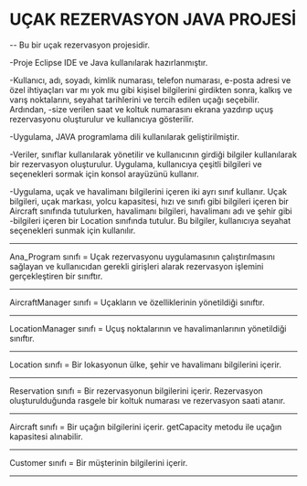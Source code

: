 # UÇAK REZERVASYON JAVA PROJESİ 
-- Bu bir uçak rezervasyon projesidir. 

-Proje Eclipse IDE ve Java kullanılarak hazırlanmıştır.

-Kullanıcı, adı, soyadı, kimlik numarası, telefon numarası, e-posta adresi ve özel ihtiyaçları var mı yok mu gibi kişisel bilgilerini girdikten sonra, kalkış ve varış noktalarını, seyahat tarihlerini ve tercih edilen uçağı seçebilir. Ardından, -size verilen saat ve koltuk numarasını ekrana yazdırıp uçuş rezervasyonu oluşturulur ve kullanıcıya gösterilir.

-Uygulama, JAVA programlama dili kullanılarak geliştirilmiştir. 

-Veriler, sınıflar kullanılarak yönetilir ve kullanıcının girdiği bilgiler kullanılarak bir rezervasyon oluşturulur. Uygulama, kullanıcıya çeşitli bilgileri ve seçenekleri sormak için konsol arayüzünü kullanır.

-Uygulama, uçak ve havalimanı bilgilerini içeren iki ayrı sınıf kullanır. Uçak bilgileri, uçak markası, yolcu kapasitesi, hızı ve sınıfı gibi bilgileri içeren bir Aircraft sınıfında tutulurken, havalimanı bilgileri, havalimanı adı ve şehir gibi -bilgileri içeren bir Location sınıfında tutulur. Bu bilgiler, kullanıcıya seyahat seçenekleri sunmak için kullanılır.

-----------------------------------------------------------------------------------------------------------------

Ana_Program sınıfı = Uçak rezervasyonu uygulamasının çalıştırılmasını sağlayan ve kullanıcıdan gerekli girişleri alarak rezervasyon işlemini gerçekleştiren bir sınıftır.

-----------------------------------------------------------------------------------------------------------------

AircraftManager sınıfı = Uçakların ve özelliklerinin yönetildiği sınıftır. 

-----------------------------------------------------------------------------------------------------------------

LocationManager sınıfı = Uçuş noktalarının ve havalimanlarının yönetildiği sınıftır. 

-----------------------------------------------------------------------------------------------------------------

Location sınıfı = Bir lokasyonun ülke, şehir ve havalimanı bilgilerini içerir. 

-----------------------------------------------------------------------------------------------------------------

Reservation sınıfı = Bir rezervasyonun bilgilerini içerir. Rezervasyon oluşturulduğunda rasgele bir koltuk numarası ve rezervasyon saati atanır.

-----------------------------------------------------------------------------------------------------------------

Aircraft sınıfı = Bir uçağın bilgilerini içerir. getCapacity metodu ile uçağın kapasitesi alınabilir.

-----------------------------------------------------------------------------------------------------------------

Customer sınıfı = Bir müşterinin bilgilerini içerir.

-----------------------------------------------------------------------------------------------------------------
